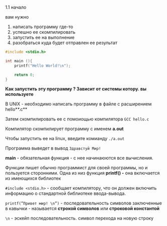 1.1 начало

вам нужно 

1. написать программу где-то
2. успешно ее скомпилировать
3. запустить ее на выполнение
4. разобраться куда будет отправлен ее результат

```c
#include <stdio.h>

int main (){
    printf("Hello World!\n");

    return 0;
}
```

**Как запустить эту программу ? Зависит от системы котору. вы используете**

В UNIX - необходимо написать программу в файле с расширением hello**.c**

Затем скомпилировать ее с помоиощью компилятора `GCC hello.c`

Компилятор скомпилирует программу с именем **a.out**

Чтобы запустить ее на linux, введите комианду `./a.out`

Программа выведет в вывод `Здравстуй Мир!`

**main** - обязательная функция - с нее начинаюются все вычисления.

Функции пишет обычно программист для своей программы, но и пользуется сторонними. Одна из низ функция **printf() -** она включается из имеющихся библиотек

 `#include <stdio.h>` - сообщает компилятору, что он должен включить информацию о стандартной библиотеке ввода-вывода.

`printf(”Привет мир! \n”)` - последовательность символов заключенные в кавычки - называется **строкой символов** или **строковой константой**

`\n` - эскейп последовательность. символ перехода на новую строку